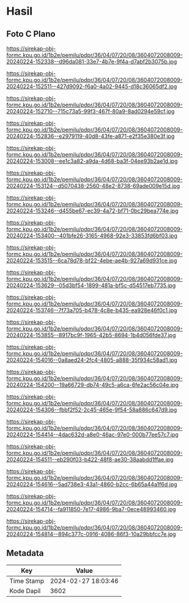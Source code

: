 # Hasil

## Foto C Plano

https://sirekap-obj-formc.kpu.go.id/1b2e/pemilu/pdpr/36/04/07/20/08/3604072008009-20240224-152338--d96da081-33e7-4b7e-9f4a-d7abf2b3075b.jpg

https://sirekap-obj-formc.kpu.go.id/1b2e/pemilu/pdpr/36/04/07/20/08/3604072008009-20240224-152511--427d9092-f6a0-4a02-9445-d18c36065df2.jpg

https://sirekap-obj-formc.kpu.go.id/1b2e/pemilu/pdpr/36/04/07/20/08/3604072008009-20240224-152710--715c73a5-99f3-467f-80a9-8ad0294e59cf.jpg

https://sirekap-obj-formc.kpu.go.id/1b2e/pemilu/pdpr/36/04/07/20/08/3604072008009-20240224-152836--e2979119-40d8-43fe-a871-e2f35e380e3f.jpg

https://sirekap-obj-formc.kpu.go.id/1b2e/pemilu/pdpr/36/04/07/20/08/3604072008009-20240224-153008--ee1c3a82-a9da-4d68-ba3f-04ee93b2ae1d.jpg

https://sirekap-obj-formc.kpu.go.id/1b2e/pemilu/pdpr/36/04/07/20/08/3604072008009-20240224-153124--d5070438-2560-48e2-8738-69ade009e15d.jpg

https://sirekap-obj-formc.kpu.go.id/1b2e/pemilu/pdpr/36/04/07/20/08/3604072008009-20240224-153246--d455be67-ec39-4a72-bf71-0bc29bea774e.jpg

https://sirekap-obj-formc.kpu.go.id/1b2e/pemilu/pdpr/36/04/07/20/08/3604072008009-20240224-153400--401bfe26-3165-4968-92e3-33853fd6bf03.jpg

https://sirekap-obj-formc.kpu.go.id/1b2e/pemilu/pdpr/36/04/07/20/08/3604072008009-20240224-153515--6ca78d78-bf22-4ebe-ae4b-927a69d931ce.jpg

https://sirekap-obj-formc.kpu.go.id/1b2e/pemilu/pdpr/36/04/07/20/08/3604072008009-20240224-153629--05d3bf54-1899-481a-bf5c-d54517eb7735.jpg

https://sirekap-obj-formc.kpu.go.id/1b2e/pemilu/pdpr/36/04/07/20/08/3604072008009-20240224-153746--7f73a705-b478-4c8e-b435-ea928e46f0c1.jpg

https://sirekap-obj-formc.kpu.go.id/1b2e/pemilu/pdpr/36/04/07/20/08/3604072008009-20240224-153855--8917bc9f-1965-42b5-8694-1b4d056fde37.jpg

https://sirekap-obj-formc.kpu.go.id/1b2e/pemilu/pdpr/36/04/07/20/08/3604072008009-20240224-154016--0a8aed24-2fc4-4805-a888-35f934c58ad1.jpg

https://sirekap-obj-formc.kpu.go.id/1b2e/pemilu/pdpr/36/04/07/20/08/3604072008009-20240224-154200--19a66729-db74-49c5-a6ca-6fe2ac56c04e.jpg

https://sirekap-obj-formc.kpu.go.id/1b2e/pemilu/pdpr/36/04/07/20/08/3604072008009-20240224-154306--fbbf2f52-2c45-465e-9f54-58a886c647d9.jpg

https://sirekap-obj-formc.kpu.go.id/1b2e/pemilu/pdpr/36/04/07/20/08/3604072008009-20240224-154414--4dac632d-a8e0-46ac-97e0-000b77ee57c7.jpg

https://sirekap-obj-formc.kpu.go.id/1b2e/pemilu/pdpr/36/04/07/20/08/3604072008009-20240224-154511--eb290f03-b422-48f8-ae30-38aabdd1ffae.jpg

https://sirekap-obj-formc.kpu.go.id/1b2e/pemilu/pdpr/36/04/07/20/08/3604072008009-20240224-154616--5ad738e3-43a1-4860-b2cc-6b65a44a1f6d.jpg

https://sirekap-obj-formc.kpu.go.id/1b2e/pemilu/pdpr/36/04/07/20/08/3604072008009-20240224-154714--fa911850-7e17-4986-9ba7-0ece48993460.jpg

https://sirekap-obj-formc.kpu.go.id/1b2e/pemilu/pdpr/36/04/07/20/08/3604072008009-20240224-154814--894c377c-0916-4086-86f3-10a29bbfcc7e.jpg


## Metadata

| Key        | Value               |
| ---------- | ------------------- |
| Time Stamp | 2024-02-27 18:03:46 |
| Kode Dapil | 3602                |



